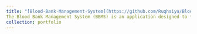 ```yaml
---
title: "[Blood-Bank-Management-System](https://github.com/Ruqhaiya/Blood-Bank-Management-System)"
The Blood Bank Management System (BBMS) is an application designed to facilitate the querying and visualization of blood bank data. It provides a user-friendly interface to execute predefined SQL queries, access donor information, manage blood inventory, and visualize data analytics through integrated Tableau visualizations.
collection: portfolio
---
```





